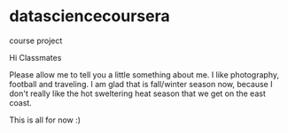 # datasciencecoursera
course project

Hi Classmates

Please allow me to tell you a little something about me. I like photography, football and traveling. I am glad that is fall/winter season now, because I don't really like the hot sweltering heat season that we get on the east coast. 

This is all for now :)
